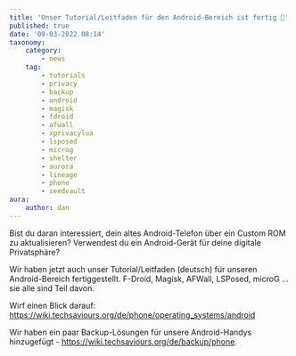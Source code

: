 ```yaml
---
title: 'Unser Tutorial/Leitfaden für den Android-Bereich ist fertig 🍻'
published: true
date: '09-03-2022 08:14'
taxonomy:
    category:
        - news
    tag:
        - tutorials
        - privacy
        - backup
        - android
        - magisk
        - fdroid
        - afwall
        - xprivacylua
        - lsposed
        - microg
        - shelter
        - aurora
        - lineage
        - phone
        - seedvault
aura:
    author: dan
---
```


Bist du daran interessiert, dein altes Android-Telefon über ein Custom ROM zu aktualisieren? Verwendest du ein Android-Gerät für deine digitale Privatsphäre?

Wir haben jetzt auch unser Tutorial/Leitfaden (deutsch) für unseren Android-Bereich fertiggestellt.
F-Droid, Magisk, AFWall, LSPosed, microG ... sie alle sind Teil davon.

Wirf einen Blick darauf:
https://wiki.techsaviours.org/de/phone/operating_systems/android

Wir haben ein paar Backup-Lösungen für unsere Android-Handys hinzugefügt - https://wiki.techsaviours.org/de/backup/phone.